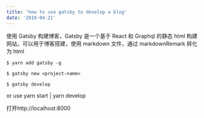```yaml
---
title: 'how to use gatsby to develop a blog'
date: '2019-04-21'
---
```


使用 Gatsby 构建博客，Gatsby 是一个基于 React 和 Graphql 的静态 html 构建网站，可以用于博客搭建，使用 markdown 文件，通过 markdownRemark 转化为 html

```
$ yarn add gatsby -g
```

```
$ gatsby new <project-name>
```

```
$ gatsby develop
```

or use yarn start | yarn develop

打开http://localhost:8000
